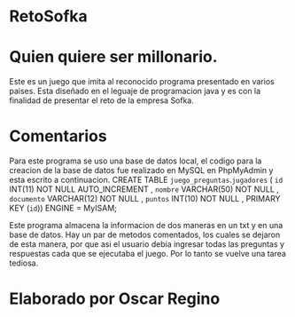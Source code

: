 # RetoSofka
# Quien quiere ser millonario. 
Este es un juego que imita al reconocido programa presentado en varios paises. Esta diseñado en el leguaje de programacion java y es con la finalidad de presentar el reto de la empresa Sofka. 

# Comentarios
Para este programa se uso una base de datos local, el codigo para la creacion de la base de datos fue realizado en MySQL en PhpMyAdmin y esta escrito a continuacion. 
CREATE TABLE `juego_preguntas`.`jugadores` ( `id` INT(11) NOT NULL AUTO_INCREMENT , `nombre` VARCHAR(50) NOT NULL , `documento` VARCHAR(12) NOT NULL , `puntos` INT(10) NOT NULL , PRIMARY KEY (`id`)) ENGINE = MyISAM;  

Este programa almacena la informacion de dos maneras en un txt y en una base de datos. 
Hay un par de metodos comentados, los cuales se dejaron de esta manera, por que asi el usuario debia ingresar todas las preguntas y respuestas cada que se ejecutaba el juego. Por lo tanto se vuelve una tarea tediosa. 

# Elaborado por Oscar Regino
